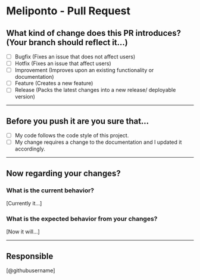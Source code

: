 # Meliponto - Pull Request

## What kind of change does this PR introduces? (Your branch should reflect it...)
- [ ] Bugfix (Fixes an issue that does not affect users)
- [ ] Hotfix (Fixes an issue that affect users)
- [ ] Improvement (Improves upon an existing functionality or documentation)
- [ ] Feature (Creates a new feature)
- [ ] Release (Packs the latest changes into a new release/ deployable version)

---
## Before you push it are you sure that...
- [ ] My code follows the code style of this project.
- [ ] My change requires a change to the documentation and I updated it accordingly.

---
## Now regarding your changes?
### What is the current behavior?
[Currently it...]

### What is the expected behavior from your changes?
[Now it will...]

---
## Responsible
[@githubusername]